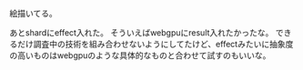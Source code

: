 絵描いてる。

あとshardにeffect入れた。
そういえばwebgpuにresult入れたかったな。
できるだけ調査中の技術を組み合わせないようにしてたけど、effectみたいに抽象度の高いものはwebgpuのような具体的なものと合わせて試すのもいいな。
